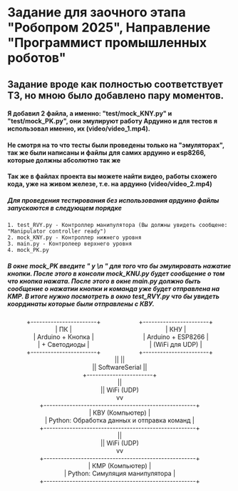# Задание для заочного этапа "Робопром 2025", Направление "Программист промышленных роботов"

## Задание вроде как полностью соответствует ТЗ, но мною было добавлено пару моментов. 
#### Я добавил 2 файла, а именно:  "test/mock_KNY.py" и "test/mock_PK.py", они эмулируют работу Ардуино и для тестов я использовал именно, их (video/video_1.mp4).

#### Не смотря на то что тесты были проведены только на "эмуляторах", так же были написаны и файлы для самих ардуино и esp8266, которые должны абсолютно так же 
#### Так же в файлах проекта вы можете найти видео, работы схожего кода, уже на живом железе, т.е. на ардуино (video/video_2.mp4)

##### Для проведения тестирования без использования ардуино файлы запускаются в следующем порядке
	1. test_RVY.py - Контроллер манипулятора (Вы должны увидеть сообщене: "Manipulator controller ready")
	2. mock_KNY.py - Контроллер нижнего уровня
	3. main.py - Контролеер верхнего уровня
	4. mock_PK.py
#####  В окне mock_PK введите " y \n " для того что бы эмулировать нажатие кнопки. После этого в консоли mock_KNU.py будет сообщение о том что кнопка нажата. После этого в окне main.py должно быть сообщение о нажатии кнопки и команда уже будет отправлена на КМР. В итоге нужно посмотреть в окно test_RVY.py что бы увидеть координаты которые были отправлены с КВУ.

<div style="display: flex; justify-content: space-around;">
  <div style="text-align: center;">
    +-----------------------+<br>
    |          ПК           |<br>
    | Arduino + Кнопка      |<br>
    | + Светодиоды          |<br>
    +-----------------------+
  </div>
  <div style="text-align: center;">
    +-----------------------+<br>
    |          КНУ          |<br>
    | Arduino + ESP8266      |<br>
    | (WiFi для UDP)         |<br>
    +-----------------------+
  </div>
</div>

<div style="text-align: center;">
  ||                          ||<br>
  ||       SoftwareSerial      ||<br>
  +-----------------------+
</div>

<div style="text-align: center;">
  ||<br>
  ||     WiFi (UDP)<br>
  vv
</div>

<div style="text-align: center;">
  +-----------------------------------------------------+<br>
  |           КВУ (Компьютер)                         |<br>
  | Python: Обработка данных и отправка команд          |<br>
  +-----------------------------------------------------+
</div>

<div style="text-align: center;">
  ||<br>
  ||     WiFi (UDP)<br>
  vv
</div>

<div style="text-align: center;">
  +-----------------------------------------------------+<br>
  |           КМР (Компьютер)                         |<br>
  | Python: Симуляция манипулятора                     |<br>
  +-----------------------------------------------------+
</div>
